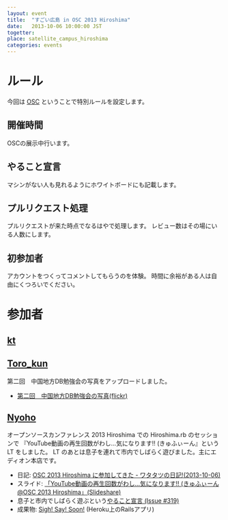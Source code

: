 ```yaml
---
layout: event
title:  "すごい広島 in OSC 2013 Hiroshima"
date:   2013-10-06 10:00:00 JST
togetter:
place: satellite_campus_hiroshima
categories: events
---
```


# ルール

今回は [OSC](http://www.ospn.jp/osc2013-hiroshima/) ということで特別ルールを設定します。

## 開催時間

OSCの展示中行います。

## やること宣言

マシンがない人も見れるようにホワイトボードにも記載します。

## プルリクエスト処理

プルリクエストが来た時点でなるはやで処理します。
レビュー数はその場にいる人数にします。

## 初参加者

アカウントをつくってコメントしてもらうのを体験。
時間に余裕がある人は自由にくつろいでください。

# 参加者

## [kt](http://twitter.com/kt_kyoto/)

## [Toro_kun](http://twitter.com/Toro_kun/)

第二回　中国地方DB勉強会の写真をアップロードしました。

* [第二回　中国地方DB勉強会の写真(flickr)](http://www.flickr.com/photos/toro_kun/sets/72157636237060904/)

## [Nyoho](http://nyoho.jp)

オープンソースカンファレンス 2013 Hiroshima での Hiroshima.rb のセッションで
『YouTube動画の再生回数がわし…気になります!! (きゅふぃーん』という LT をしました。
LT のあとは息子を連れて市内でしばらく遊びました。主にエディオン本店です。

* 日記: [OSC 2013 Hiroshima に参加してきた - ワタタツの日記!(2013-10-06)](http://kita.dyndns.org/diary/?date=20131006#p01)
* スライド: [「YouTube動画の再生回数がわし…気になります!! (きゅふぃーん @OSC 2013 Hiroshima」(Slideshare)](http://www.slideshare.net/YukinoriKitadai/osc-2013-hiroshima-sigh-say-soon-share-version)
* 息子と市内でしばらく遊ぶという[やること宣言 (Issue #319)](https://github.com/great-h/great-h.github.io/issues/319)
* 成果物: [Sigh! Say! Soon!](http://sigh-say-soon.herokuapp.com) (Heroku上のRailsアプリ)
